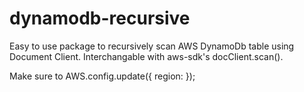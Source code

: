 # dynamodb-recursive
Easy to use package to recursively scan AWS DynamoDb table using Document Client. Interchangable with aws-sdk's docClient.scan().

Make sure to AWS.config.update({ region: <Your region here> });